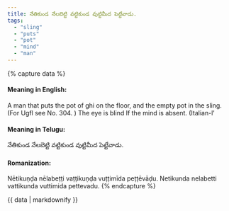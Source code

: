 ```yaml
---
title: నేతికుండ నేలబెట్టి వట్టికుండ వుట్టిమీద పెట్టేవాడు.
tags:
  - "sling"
  - "puts"
  - "pot"
  - "mind"
  - "man"
---
```


{% capture data %}
#### Meaning in English:
A man that puts the pot of ghi on the floor, and the empty pot in the sling.
(For Ugfl see No. 304. )
The eye is blind If the mind is absent. (Italian-l'

#### Meaning in Telugu:
నేతికుండ నేలబెట్టి వట్టికుండ వుట్టిమీద పెట్టేవాడు.

#### Romanization:
Nētikuṇḍa nēlabeṭṭi vaṭṭikuṇḍa vuṭṭimīda peṭṭēvāḍu.
Netikunda nelabetti vattikunda vuttimida pettevadu.
{% endcapture %}

{{ data | markdownify }}


